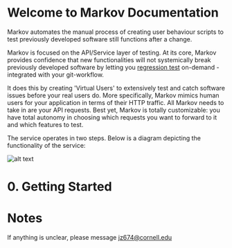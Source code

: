 # Welcome to Markov Documentation
 
Markov automates the manual process of creating user behaviour scripts to test previously developed software still functions after a change.

Markov is focused on the API/Service layer of testing. At its core, Markov provides confidence that new functionalities will not systemically break previously developed software by letting you [regression test][1] on-demand - integrated with your git-workflow.

[1]: https://www.scnsoft.com/blog/what-is-regression-testing-short-overview/ "regression test"

It does this by creating 'Virtual Users' to extensively test and catch software issues before your real users do. More specifically, Markov mimics human users for your application in terms of their HTTP traffic. All Markov needs to take in are your API requests. Best yet, Markov is totally customizable: you have total autonomy in choosing which requests you want to forward to it and which features to test.

The service operates in two steps. Below is a diagram depicting the functionality of the service:


![alt text](https://github.com/jz674/Markov_Documentation/blob/main/Intro_diagram.png)


# 0. Getting Started


# Notes
If anything is unclear, please message jz674@cornell.edu
